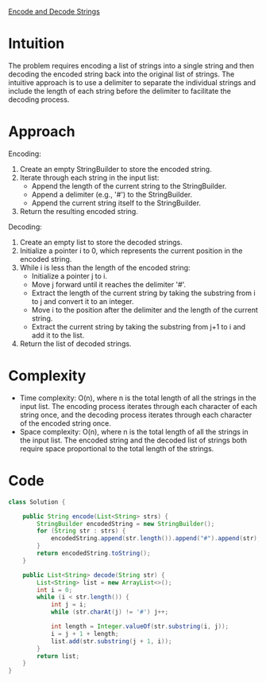 [Encode and Decode Strings](https://neetcode.io/problems/string-encode-and-decode)

# Intuition
The problem requires encoding a list of strings into a single string and then decoding the encoded string back into the original list of strings. The intuitive approach is to use a delimiter to separate the individual strings and include the length of each string before the delimiter to facilitate the decoding process.

# Approach
Encoding:
1. Create an empty StringBuilder to store the encoded string.
2. Iterate through each string in the input list:
   - Append the length of the current string to the StringBuilder.
   - Append a delimiter (e.g., '#') to the StringBuilder.
   - Append the current string itself to the StringBuilder.
3. Return the resulting encoded string.

Decoding:
1. Create an empty list to store the decoded strings.
2. Initialize a pointer i to 0, which represents the current position in the encoded string.
3. While i is less than the length of the encoded string:
   - Initialize a pointer j to i.
   - Move j forward until it reaches the delimiter '#'.
   - Extract the length of the current string by taking the substring from i to j and convert it to an integer.
   - Move i to the position after the delimiter and the length of the current string.
   - Extract the current string by taking the substring from j+1 to i and add it to the list.
4. Return the list of decoded strings.

# Complexity
- Time complexity: O(n), where n is the total length of all the strings in the input list. The encoding process iterates through each character of each string once, and the decoding process iterates through each character of the encoded string once.
- Space complexity: O(n), where n is the total length of all the strings in the input list. The encoded string and the decoded list of strings both require space proportional to the total length of the strings.

# Code
```java
class Solution {

    public String encode(List<String> strs) {
        StringBuilder encodedString = new StringBuilder();
        for (String str : strs) {
            encodedString.append(str.length()).append("#").append(str);
        }
        return encodedString.toString();
    }

    public List<String> decode(String str) {
        List<String> list = new ArrayList<>();
        int i = 0;
        while (i < str.length()) {
            int j = i;
            while (str.charAt(j) != '#') j++;

            int length = Integer.valueOf(str.substring(i, j));
            i = j + 1 + length;
            list.add(str.substring(j + 1, i));
        }
        return list;
    }
}
```